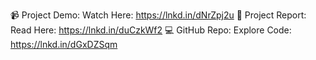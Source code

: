 📹 Project Demo: Watch Here: https://lnkd.in/dNrZpj2u
📑 Project Report: Read Here: https://lnkd.in/duCzkWf2
💻 GitHub Repo: Explore Code: https://lnkd.in/dGxDZSqm
